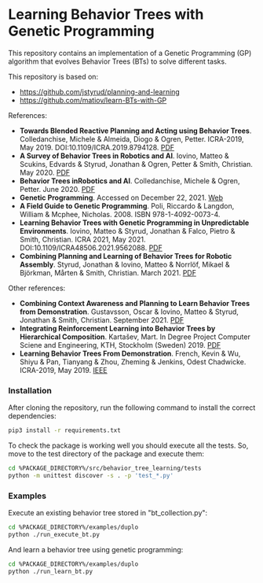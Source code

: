 # Learning Behavior Trees with Genetic Programming

This repository contains an implementation of a Genetic Programming (GP) algorithm 
that evolves Behavior Trees (BTs) to solve different tasks.

This repository is based on:
* https://github.com/jstyrud/planning-and-learning
* https://github.com/matiov/learn-BTs-with-GP

References:
* __Towards Blended Reactive Planning and Acting using Behavior Trees__.
  Colledanchise, Michele & Almeida, Diogo & Ogren, Petter.
  ICRA-2019, May 2019. DOI:10.1109/ICRA.2019.8794128. [PDF](https://arxiv.org/pdf/1611.00230.pdf)
* __A Survey of Behavior Trees in Robotics and AI__. 
  Iovino, Matteo & Scukins, Edvards & Styrud, Jonathan & Ogren, Petter & Smith, Christian. 
  May 2020. [PDF](https://arxiv.org/pdf/2005.05842.pdf)
* __Behavior Trees inRobotics and AI__.
  Colledanchise, Michele & Ogren, Petter. 
  June 2020. [PDF](https://arxiv.org/pdf/1709.00084.pdf)
* __Genetic Programming__. 
  Accessed on December 22, 2021. [Web](https://geneticprogramming.com)
* __A Field Guide to Genetic Programming__. 
  Poli, Riccardo & Langdon, William & Mcphee, Nicholas. 
  2008. ISBN 978-1-4092-0073-4.
* __Learning Behavior Trees with Genetic Programming in Unpredictable Environments__.
  Iovino, Matteo & Styrud, Jonathan & Falco, Pietro & Smith, Christian.
  ICRA 2021, May 2021. DOI:10.1109/ICRA48506.2021.9562088. [PDF](https://arxiv.org/pdf/2011.03252v1.pdf)
* __Combining Planning and Learning of Behavior Trees for Robotic Assembly__.
  Styrud, Jonathan & Iovino, Matteo & Norrlöf, Mikael & Björkman, Mårten & Smith, Christian. 
  March 2021. [PDF](https://arxiv.org/pdf/2103.09036v1.pdf) 

Other references:
* __Combining Context Awareness and Planning to Learn Behavior Trees from Demonstration__. 
  Gustavsson, Oscar & Iovino, Matteo & Styrud, Jonathan & Smith, Christian. 
  September 2021. [PDF](https://arxiv.org/pdf/2109.07133.pdf)
* __Integrating Reinforcement Learning into Behavior Trees by Hierarchical Composition__.
  Kartašev, Mart. 
  In Degree Project Computer Sciene and Engineering, KTH, Stockholm (Sweden) 
  2019. [PDF](https://www.diva-portal.org/smash/get/diva2:1368535/FULLTEXT01.pdf)
* __Learning Behavior Trees From Demonstration__.
  French, Kevin & Wu, Shiyu & Pan, Tianyang & Zhou, Zheming & Jenkins, Odest Chadwicke. 
  ICRA-2019, May 2019. [IEEE](https://ieeexplore.ieee.org/document/8794104)

### Installation

After cloning the repository, run the following command to install the correct dependencies:
```bash
pip3 install -r requirements.txt
```

To check the package is working well you should execute all the tests. So, move to the 
test directory of the package and execute them:
```bash
cd %PACKAGE_DIRECTORY%/src/behavior_tree_learning/tests
python -m unittest discover -s . -p 'test_*.py'
```
### Examples

Execute an existing behavior tree stored in "bt_collection.py":
```bash
cd %PACKAGE_DIRECTORY%/examples/duplo
python ./run_execute_bt.py
```

And learn a behavior tree using genetic programming: 
```bash
cd %PACKAGE_DIRECTORY%/examples/duplo
python ./run_learn_bt.py
```
